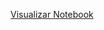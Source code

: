 [Visualizar Notebook](https://nbviewer.org/github/ben-hurs/predicao_diabetes/blob/main/README.ipynb)
